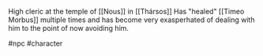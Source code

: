 High cleric at the temple of [[Nous]] in [[Thársos]]
Has "healed" [[Timeo Morbus]] multiple times and has become very exasperhated of dealing with him to the point of now avoiding him.

#npc #character
